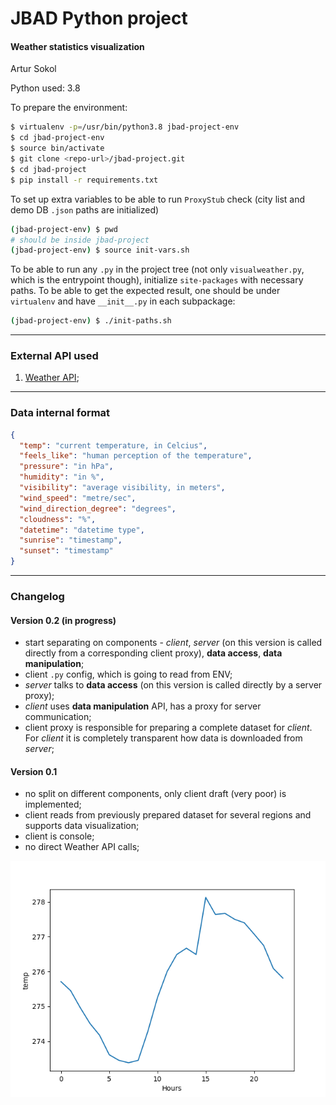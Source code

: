 # JBAD Python project

#### Weather statistics visualization

Artur Sokol

Python used: 3.8

To prepare the environment:

```bash
$ virtualenv -p=/usr/bin/python3.8 jbad-project-env
$ cd jbad-project-env
$ source bin/activate
$ git clone <repo-url>/jbad-project.git
$ cd jbad-project
$ pip install -r requirements.txt
```

To set up extra variables to be able to run `ProxyStub` check (city list and demo DB `.json` paths are initialized)

```bash
(jbad-project-env) $ pwd
# should be inside jbad-project
(jbad-project-env) $ source init-vars.sh
```

To be able to run any `.py` in the project tree (not only `visualweather.py`, which is the entrypoint though), initialize `site-packages` with necessary paths. To be able to get the expected result, one should be under `virtualenv` and have `__init__.py` in each subpackage:

```bash
(jbad-project-env) $ ./init-paths.sh
```

---





### External API used

1. [Weather API](https://openweathermap.org/);

---

### Data internal format

```json
{
  "temp": "current temperature, in Celcius",
  "feels_like": "human perception of the temperature",
  "pressure": "in hPa",
  "humidity": "in %",
  "visibility": "average visibility, in meters",
  "wind_speed": "metre/sec",
  "wind_direction_degree": "degrees",
  "cloudness": "%",
  "datetime": "datetime type",
  "sunrise": "timestamp",
  "sunset": "timestamp"
}
```

---

### Changelog

#### Version 0.2 (in progress)

* start separating on components - _client_, _server_ (on this version is called directly from a corresponding client proxy), **data access**, **data manipulation**;
* client `.py` config, which is going to read from ENV;
* _server_ talks to **data access** (on this version is called directly by a server proxy);
* _client_ uses **data manipulation** API, has a proxy for server communication;
* client proxy is responsible for preparing a complete dataset for _client_. For _client_ it is completely transparent how data is downloaded from _server_;

#### Version 0.1

* no split on different components, only client draft (very poor) is implemented;
* client reads from previously prepared dataset for several regions and supports data visualization;
* client is console;
* no direct Weather API calls;

![Visualization demo](./resources/v0.1-demo.png)
